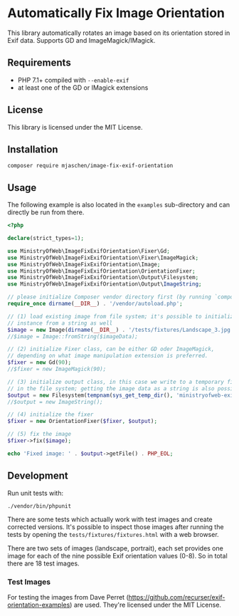 # Automatically Fix Image Orientation

This library automatically rotates an image based on its orientation stored in Exif data. Supports GD and ImageMagick/IMagick.

## Requirements

- PHP 7.1+ compiled with `--enable-exif`
- at least one of the GD or IMagick extensions

## License

This library is licensed under the MIT License.

## Installation

``` shell
composer require mjaschen/image-fix-exif-orientation
```

## Usage

The following example is also located in the `examples` sub-directory and can directly be run from there.

``` php
<?php

declare(strict_types=1);

use MinistryOfWeb\ImageFixExifOrientation\Fixer\Gd;
use MinistryOfWeb\ImageFixExifOrientation\Fixer\ImageMagick;
use MinistryOfWeb\ImageFixExifOrientation\Image;
use MinistryOfWeb\ImageFixExifOrientation\OrientationFixer;
use MinistryOfWeb\ImageFixExifOrientation\Output\Filesystem;
use MinistryOfWeb\ImageFixExifOrientation\Output\ImageString;

// please initialize Composer vendor directory first (by running `composer install`)
require_once dirname(__DIR__) . '/vendor/autoload.php';

// (1) load existing image from file system; it's possible to initialize an Image
// instance from a string as well
$image = new Image(dirname(__DIR__) . '/tests/fixtures/Landscape_3.jpg');
//$image = Image::fromString($imageData);

// (2) initialize Fixer class, can be either GD oder ImageMagick,
// depending on what image manipulation extension is preferred.
$fixer = new Gd(90);
//$fixer = new ImageMagick(90);

// (3) initialize output class, in this case we write to a temporary file
// in the file system; getting the image data as a string is also possible
$output = new Filesystem(tempnam(sys_get_temp_dir(), 'ministryofweb-exif-fix') . '.jpg');
//$output = new ImageString();

// (4) initialize the fixer
$fixer = new OrientationFixer($fixer, $output);

// (5) fix the image
$fixer->fix($image);

echo 'Fixed image: ' . $output->getFile() . PHP_EOL;
```

## Development

Run unit tests with:

``` shell
./vendor/bin/phpunit
```

There are some tests which actually work with test images and create corrected versions. It's possible to inspect those images after running the tests by opening the `tests/fixtures/fixtures.html` with a web browser.

There are two sets of images (landscape, portrait), each set provides one image for each of the nine possible Exif orientation values (0-8). So in total there are 18 test images.

### Test Images

For testing the images from Dave Perret (<https://github.com/recurser/exif-orientation-examples>) are used. They're licensed under the MIT License.
